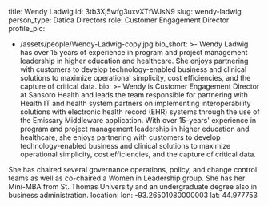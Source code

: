 title: Wendy Ladwig
id: 3tb3Xj5wfg3uxvXTfWJsN9
slug: wendy-ladwig
person_type: Datica Directors
role: Customer Engagement Director
profile_pic:
  - /assets/people/Wendy-Ladwig-copy.jpg
bio_short: >-
  Wendy Ladwig has over 15 years of experience in program and project management
  leadership in higher education and healthcare. She enjoys partnering with
  customers to develop technology-enabled business and clinical solutions to
  maximize operational simplicity, cost efficiencies, and the capture of
  critical data.
bio: >-
  Wendy is Customer Engagement Director at Sansoro Health and leads the team
  responsible for partnering with Health IT and  health system partners on
  implementing interoperability solutions with electronic health record (EHR)
  systems through the use of the Emissary Middleware application.  With over
  15-years' experience in program and project management leadership in higher
  education and healthcare, she enjoys partnering with customers to develop
  technology-enabled business and clinical solutions to maximize operational
  simplicity, cost efficiencies, and the capture of critical data.


  She has chaired several governance operations, policy, and change control
  teams as well as co-chaired a Women in Leadership group. She has her Mini-MBA
  from St. Thomas University and an undergraduate degree also in business
  administration.
location:
  lon: -93.26501080000003
  lat: 44.977753
